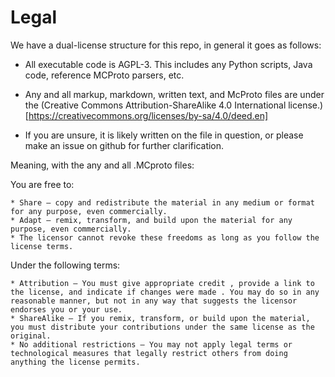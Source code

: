 # Legal

We have a dual-license structure for this repo, in general it goes as follows:

- All executable code is AGPL-3. This includes any Python scripts, Java code, reference MCProto parsers, etc. 

- Any and all markup, markdown, written text, and McProto files are under the (Creative Commons Attribution-ShareAlike 4.0 International license.)[https://creativecommons.org/licenses/by-sa/4.0/deed.en]

- If you are unsure, it is likely written on the file in question, or please make an issue on github for further clarification. 


Meaning, with the any and all .MCproto files:

You are free to:

    * Share — copy and redistribute the material in any medium or format for any purpose, even commercially.
    * Adapt — remix, transform, and build upon the material for any purpose, even commercially.
    * The licensor cannot revoke these freedoms as long as you follow the license terms.

Under the following terms:

    * Attribution — You must give appropriate credit , provide a link to the license, and indicate if changes were made . You may do so in any reasonable manner, but not in any way that suggests the licensor endorses you or your use.
    * ShareAlike — If you remix, transform, or build upon the material, you must distribute your contributions under the same license as the original.
    * No additional restrictions — You may not apply legal terms or technological measures that legally restrict others from doing anything the license permits.

 


